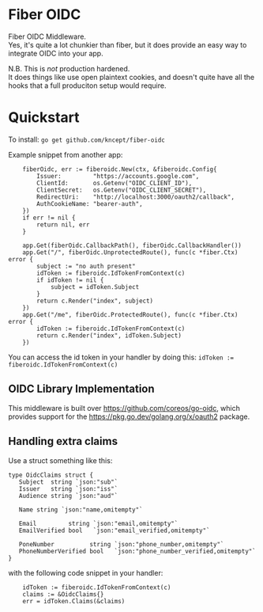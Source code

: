 # Fiber OIDC

Fiber OIDC Middleware.<br>
Yes, it's quite a lot chunkier than fiber, but it does provide an easy way to integrate OIDC into your app.

N.B. This is _not_ production hardened.<br>
It does things like use open plaintext cookies, and doesn't quite have all the hooks that a full produciton
setup would require.

# Quickstart

To install:
`go get github.com/kncept/fiber-oidc`

Example snippet from another app:
```
	fiberOidc, err := fiberoidc.New(ctx, &fiberoidc.Config{
		Issuer:         "https://accounts.google.com",
		ClientId:       os.Getenv("OIDC_CLIENT_ID"),
		ClientSecret:   os.Getenv("OIDC_CLIENT_SECRET"),
		RedirectUri:    "http://localhost:3000/oauth2/callback",
		AuthCookieName: "bearer-auth",
	})
	if err != nil {
		return nil, err
	}

	app.Get(fiberOidc.CallbackPath(), fiberOidc.CallbackHandler())
	app.Get("/", fiberOidc.UnprotectedRoute(), func(c *fiber.Ctx) error {
		subject := "no auth present"
		idToken := fiberoidc.IdTokenFromContext(c)
		if idToken != nil {
			subject = idToken.Subject
		}
		return c.Render("index", subject)
	})
	app.Get("/me", fiberOidc.ProtectedRoute(), func(c *fiber.Ctx) error {
		idToken := fiberoidc.IdTokenFromContext(c)
		return c.Render("index", idToken.Subject)
	})
```

You can access the id token in your handler by doing this: `idToken := fiberoidc.IdTokenFromContext(c)`

## OIDC Library Implementation

This middleware is built over https://github.com/coreos/go-oidc, which provides support for the https://pkg.go.dev/golang.org/x/oauth2 package.

 ## Handling extra claims
 Use a struct something like this:
 ```
 type OidcClaims struct {
	Subject  string `json:"sub"`
	Issuer   string `json:"iss"`
	Audience string `json:"aud"`

	Name string `json:"name,omitempty"`

	Email         string `json:"email,omitempty"`
	EmailVerified bool   `json:"email_verified,omitempty"`

	PoneNumber          string `json:"phone_number,omitempty"`
	PhoneNumberVerified bool   `json:"phone_number_verified,omitempty"`
}
```
with the following code snippet in your handler:
```
	idToken := fiberoidc.IdTokenFromContext(c)
    claims := &OidcClaims{}
    err = idToken.Claims(&claims)
```
